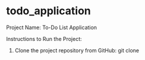 # todo_application

Project Name: To-Do List Application

Instructions to Run the Project:
1. Clone the project repository from GitHub:
   git clone 
